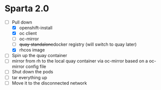 # Sparta 2.0

* [ ] Pull down
    * [x] openshift-install
    * [x] oc client
    * [ ] oc-mirror
    * [ ] <s>quay standalone</s>docker registry (will switch to quay later)
    * [x] rhcos image
* [ ] Spin up the quay container
* [ ] mirror from rh to the local quay container via oc-mirror based on a oc-mirror config file
* [ ] Shut down the pods
* [ ] tar everything up
* [ ] Move it to the disconnected network
